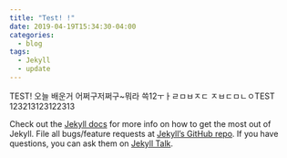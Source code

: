 ```yaml
---
title: "Test! !"
date: 2019-04-19T15:34:30-04:00
categories:
  - blog
tags:
  - Jekyll
  - update
---
```

TEST! 오늘 배운거 어쩌구저쩌구~뭐라 쓱12ㅜㅏㄹㅁㅂㅈㄷ ㅈㅂㄷㅁㄴㅇTEST
123213123122313

Check out the [Jekyll docs][jekyll-docs] for more info on how to get the most out of Jekyll. File all bugs/feature requests at [Jekyll’s GitHub repo][jekyll-gh]. If you have questions, you can ask them on [Jekyll Talk][jekyll-talk].



[jekyll-docs]: https://jekyllrb.com/docs/home
[jekyll-gh]:   https://github.com/jekyll/jekyll
[jekyll-talk]: https://talk.jekyllrb.com/
